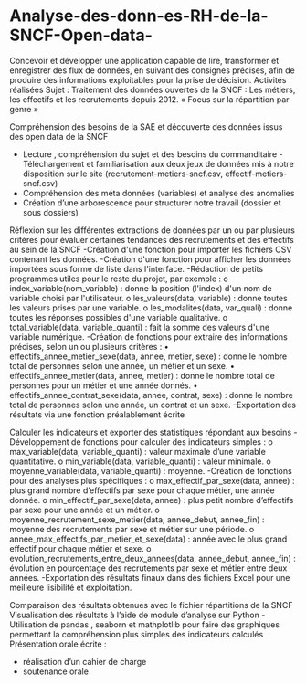# Analyse-des-donn-es-RH-de-la-SNCF-Open-data-
Concevoir et développer une application capable de lire, transformer et enregistrer des flux de données, en suivant des consignes précises, afin de produire des informations exploitables pour la prise de décision.
Activités réalisées
Sujet : Traitement des données ouvertes de la SNCF : Les métiers, les effectifs et les recrutements depuis 2012. « Focus sur la répartition par genre » 

Compréhension des besoins de la SAE et découverte des données issus des open data de la SNCF
- Lecture , compréhension du sujet et des besoins du commanditaire
-Téléchargement et familiarisation aux deux jeux de données mis à notre disposition sur le site (recrutement-metiers-sncf.csv, effectif-metiers-sncf.csv)
- Compréhension des méta données (variables) et analyse des anomalies
- Création d’une arborescence pour structurer notre travail (dossier et sous dossiers)

Réflexion sur les différentes extractions de données par un ou par plusieurs critères pour évaluer certaines tendances des recrutements et des effectifs au sein de la SNCF
-Création d'une fonction pour importer les fichiers CSV contenant les données.
-Création d'une fonction pour afficher les données importées sous forme de liste dans l'interface.
-Rédaction de petits programmes utiles pour le reste du projet, par exemple :
o	index_variable(nom_variable) : donne la position (l'index) d'un nom de variable choisi par l'utilisateur.
o	les_valeurs(data, variable) : donne toutes les valeurs prises par une variable.
o	les_modalites(data, var_quali) : donne toutes les réponses possibles d'une variable qualitative.
o	total_variable(data, variable_quanti) : fait la somme des valeurs d'une variable numérique.
-Création de fonctions pour extraire des informations précises, selon un ou plusieurs critères :
•	effectifs_annee_metier_sexe(data, annee, metier, sexe) : donne le nombre total de personnes selon une année, un métier      et un sexe.
•	effectifs_annee_metier(data, annee, metier) : donne le nombre total de personnes pour un métier et une année donnés.
•	effectifs_annee_contrat_sexe(data, annee, contrat, sexe) : donne le nombre total de personnes selon une année, un contrat et un sexe.
-Exportation des résultats via une fonction préalablement écrite

Calculer les indicateurs et exporter des statistiques répondant aux besoins
-Développement de fonctions pour calculer des indicateurs simples :
o	max_variable(data, variable_quanti) : valeur maximale d’une variable quantitative.
o	min_variable(data, variable_quanti) : valeur minimale.
o	moyenne_variable(data, variable_quanti) : moyenne.
-Création de fonctions pour des analyses plus spécifiques :
o	max_effectif_par_sexe(data, annee) : plus grand nombre d’effectifs par sexe pour chaque métier, une année donnée.
o	min_effectif_par_sexe(data, annee) : plus petit nombre d’effectifs par sexe pour une année et un métier.
o	moyenne_recrutement_sexe_metier(data, annee_debut, annee_fin) : moyenne des recrutements par sexe et métier sur une période.
o	annee_max_effectifs_par_metier_et_sexe(data) : année avec le plus grand effectif pour chaque métier et sexe.
o	evolution_recrutements_entre_deux_annees(data, annee_debut, annee_fin) : évolution en pourcentage des recrutements par sexe et métier entre deux années.
-Exportation des résultats finaux dans des fichiers Excel pour une meilleure lisibilité et exploitation.

Comparaison des résultats obtenues avec le fichier répartitions de la SNCF
Visualisation des résultats à l’aide de module d’analyse sur Python
-Utilisation de pandas , seaborn et mathplotlib pour faire des graphiques permettant la compréhension plus simples des indicateurs calculés
Présentation orale écrite :
- réalisation d’un cahier de charge
- soutenance orale

